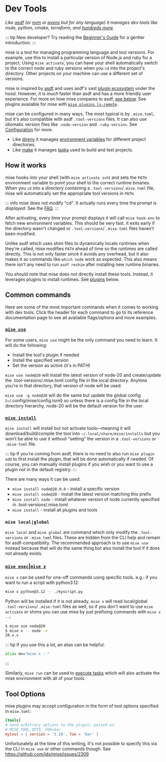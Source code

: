 # Dev Tools

_Like [asdf](https://asdf-vm.com) (or [nvm](https://github.com/nvm-sh/nvm)
or [pyenv](https://github.com/pyenv/pyenv) but for any language) it manages dev tools like node,
python, cmake, terraform, and [hundreds more](/plugins)._

::: tip
New developer? Try reading the [Beginner's Guide](https://dev.to/jdxcode/beginners-guide-to-rtx-ac4)
for a gentler introduction.
:::

mise is a tool for managing programming language and tool versions. For example, use this to install
a particular version of Node.js and ruby for a project. Using `mise activate`, you can have your
shell automatically switch to the correct node and ruby versions when you `cd` into the project's
directory. Other projects on your machine can use a different set of versions.

mise is inspired by [asdf](https://asdf-vm.com) and uses asdf's
vast [plugin ecosystem](https://github.com/mise-plugins/registry)
under the hood. However, it is _much_ faster than asdf and has a more friendly user experience.
For more on how mise compares to asdf, [see below](./comparison-to-asdf). See plugins available for
mise with
[`mise plugins ls-remote`](/cli/plugins/ls-remote).

mise can be configured in many ways. The most typical is by `.mise.toml`, but it's also compatible
with asdf `.tool-versions` files. It can also use idiomatic version files like `.node-version` and
`.ruby-version`. See [Configuration](/configuration) for more.

* Like [direnv](https://github.com/direnv/direnv) it
  manages [environment variables](/configuration#env---arbitrary-environment-variables) for
  different project directories.
* Like [make](https://www.gnu.org/software/make/manual/make.html) it manages [tasks](/tasks/) used
  to build and test projects.

## How it works

mise hooks into your shell (with `mise activate zsh`) and sets the `PATH`
environment variable to point your shell to the correct runtime binaries. When you `cd` into a
directory containing a `.tool-versions`/`.mise.toml` file, mise will automatically set the
appropriate tool versions in `PATH`.

::: info
mise does not modify "cd". It actually runs every time the prompt is _displayed_.
See the [FAQ](/faq#what-does-mise-activate-do).
:::

After activating, every time your prompt displays it will call `mise hook-env` to fetch new
environment variables.
This should be very fast. It exits early if the directory wasn't changed or `.tool-versions`/
`.mise.toml` files haven't been modified.

Unlike asdf which uses shim files to dynamically locate runtimes when they're called, mise modifies
`PATH` ahead of time so the runtimes are called directly. This is not only faster since it avoids
any overhead, but it also makes it so commands like `which node` work as expected. This also
means there isn't any need to run `asdf reshim` after installing new runtime binaries.

You should note that mise does not directly install these tools.
Instead, it leverages plugins to install runtimes.
See [plugins](/plugins) below.

## Common commands

Here are some of the most important commands when it comes to working with dev tools. Click the
header
for each command to go to its reference documentation page to see all available flags/options and
more
examples.

### [`mise use`](/cli/use)

For some users, `mise use` might be the only command you need to learn. It will do the following:

- Install the tool's plugin if needed
- Install the specified version
- Set the version as active (it's in PATH)

`mise use node@20` will install the latest version of node-20 and create/update the
.tool-versions/.mise.toml
config file in the local directory. Anytime you're in that directory, that version of node will be
used.

`mise use -g node@20` will do the same but update the global config (~/.config/mise/config.toml) so
unless there is a config file in the local directory hierarchy, node-20 will be the default version
for
the user.

### [`mise install`](/cli/install)

`mise install` will install but not activate tools—meaning it will download/build/compile the tool
into `~/.local/share/mise/installs` but you won't be able to use it without "setting" the version
in a `.tool-versions` or `.mise-toml` file.

::: tip
If you're coming from asdf, there is no need to also run `mise plugin add` to first install
the plugin, that will be done automatically if needed. Of course, you can manually install plugins
if you wish or you want to use a plugin not in the default registry.
:::

There are many ways it can be used:

* `mise install node@20.0.0` - install a specific version
* `mise install node@20` - install the latest version matching this prefix
* `mise install node` - install whatever version of node currently specified in
  .tool-versions/.mise.toml
* `mise install` - install all plugins and tools

### `mise local|global` <Badge type="danger" text="not recommended" />

`mise local` and `mise global` are command which only modify the `.tool-versions` or `.mise.toml`
files.
These are hidden from the CLI help and remain for asdf-compatibility. The recommended approach is
to use `mise use` instead because that will do the same thing but also install the tool if it does
not already exists.

### [`mise exec`|`mise x`](/cli/exec)

`mise x` can be used for one-off commands using specific tools. e.g.: if you want to run a script
with python3.12:

```sh
mise x python@3.12 -- ./myscript.py
```

Python will be installed if it is not already. `mise x` will read local/global `.tool-versions`/
`.mise-toml` files
as well, so if you don't want to use `mise activate` or shims you can use mise by just prefixing
commands with
`mise x --`:

```sh
$ mise use node@20
$ mise x -- node -v
20.x.x
```

::: tip
If you use this a lot, an alias can be helpful:

```sh
alias mx="mise x --"
```

:::

Similarly, `mise run` can be used to [execute tasks](/tasks/) which will also activate the mise
environment with all of your tools.

## Tool Options

mise plugins may accept configuration in the form of tool options specified in `mise.toml`:

```toml
[tools]
# send arbitrary options to the plugin, passed as:
# MISE_TOOL_OPTS__FOO=bar
mytool = { version = '3.10', foo = 'bar' }
```

Unfortunately at the time of this writing, it's not possible to specify this via the CLI in
`mise use` or other commands though. See <https://github.com/jdx/mise/issues/2309>
